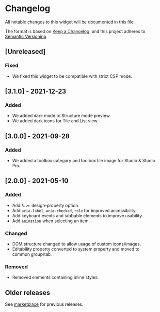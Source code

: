 # Changelog

All notable changes to this widget will be documented in this file.

The format is based on [Keep a Changelog](https://keepachangelog.com/en/1.0.0/), and this project adheres to [Semantic Versioning](https://semver.org/spec/v2.0.0.html).

## [Unreleased]

### Fixed

-   We fixed this widget to be compatible with strict CSP mode.

## [3.1.0] - 2021-12-23

### Added

-   We added dark mode to Structure mode preview.
-   We added dark icons for Tile and List view.

## [3.0.0] - 2021-09-28

### Added

-   We added a toolbox category and toolbox tile image for Studio & Studio Pro.

## [2.0.0] - 2021-05-10

### Added

-   Add `Size` design-property option.
-   Add `aria-label`, `aria-checked`, `role` for improved accessibility.
-   Add keyboard events and tabbable elements to improve usability.
-   Add `animation` when selecting an item.

### Changed

-   DOM structure changed to allow usage of custom icons/images.
-   Editability property converted to system property and moved to common group/tab.

### Removed

-   Removed elements containing inline styles.

## Older releases

See [marketplace](https://marketplace.mendix.com/link/component/54611) for previous releases.
